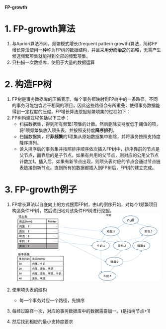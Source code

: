 **FP-growth**

# 1. FP-growth算法
1. 与Apriori算法不同，频繁模式增长(frequent pattern growth)算法，简称FP增长算法使用一种称为FP树的数据结构，并且采用**分而治之**的策略，无需产生候选频繁项集就能得到全部的频繁项集。
2. 只扫描一次数据库，使用于大量的数据运算

# 2. 构造FP树
1. FP树是事务数据库的压缩表示，每个事务都映射到FP树中的一条路径。不同的事务可能包含若干相同的项目，因此这些路径会有所重叠，使得事务数据能得到一定程度的压缩。FP增长算法挖掘频繁项集的过程如下：
2. FP树构建过程包括以下三步：
    + 扫描数据集，得到所有频繁1项集的计数。然后删除支持度低于阈值的项，将1项频繁集放入项头表，并按照支持度**降序排列**。
    + 扫描数据集，将**非频繁**的1项集从原始数据集中剔除，并将事务按照支持度降序排列。
    + 读入排序后的事务集并按照排序顺序依次插入FP树中，排序靠前的节点是父节点，而靠后的是子节点。如果有共用的父节点，则对应的公用父节点计数加1。插入后，如果有新节点出现，则项头表对应的节点会通过节点链表链接到新节点。直到所有的数据都插入到FP树后，FP树的建立完成。

# 3. FP-growth例子
1. FP增长算法以自底向上的方式搜索FP树，由L的倒序开始，对每个1频繁项目构造条件FP树，然后递归地对该条件FP树进行挖掘。
![](img/10.png)

2. 使用项头表的结构
    + 每一个事务对应一个路径，先排序
3. 每经过路径一次，对应的事务数据库中的数据需要加一。(是指树节点+1)
4. 然后找到相应的最小支持度要求